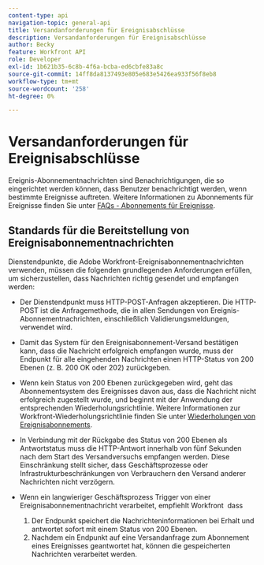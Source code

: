 ```yaml
---
content-type: api
navigation-topic: general-api
title: Versandanforderungen für Ereignisabschlüsse
description: Versandanforderungen für Ereignisabschlüsse
author: Becky
feature: Workfront API
role: Developer
exl-id: 1b621b35-6c8b-4f6a-bcba-ed6cbfe83a8c
source-git-commit: 14ff8da8137493e805e683e5426ea933f56f8eb8
workflow-type: tm+mt
source-wordcount: '258'
ht-degree: 0%

---
```



# Versandanforderungen für Ereignisabschlüsse

Ereignis-Abonnementnachrichten sind Benachrichtigungen, die so eingerichtet werden können, dass Benutzer benachrichtigt werden, wenn bestimmte Ereignisse auftreten. Weitere Informationen zu Abonnements für Ereignisse finden Sie unter [FAQs - Abonnements für Ereignisse](../../wf-api/general/event-subs-faq.md).

## Standards für die Bereitstellung von Ereignisabonnementnachrichten

Dienstendpunkte, die Adobe Workfront-Ereignisabonnementnachrichten verwenden, müssen die folgenden grundlegenden Anforderungen erfüllen, um sicherzustellen, dass Nachrichten richtig gesendet und empfangen werden:

* Der Dienstendpunkt muss HTTP-POST-Anfragen akzeptieren. Die HTTP-POST ist die Anfragemethode, die in allen Sendungen von Ereignis-Abonnementnachrichten, einschließlich Validierungsmeldungen, verwendet wird.

* Damit das System für den Ereignisabonnement-Versand bestätigen kann, dass die Nachricht erfolgreich empfangen wurde, muss der Endpunkt für alle eingehenden Nachrichten einen HTTP-Status von 200 Ebenen (z. B. 200 OK oder 202) zurückgeben.

* Wenn kein Status von 200 Ebenen zurückgegeben wird, geht das Abonnementsystem des Ereignisses davon aus, dass die Nachricht nicht erfolgreich zugestellt wurde, und beginnt mit der Anwendung der entsprechenden Wiederholungsrichtlinie. Weitere Informationen zur Workfront-Wiederholungsrichtlinie finden Sie unter [Wiederholungen von Ereignisabonnements](../../wf-api/api/event-sub-retries.md).

* In Verbindung mit der Rückgabe des Status von 200 Ebenen als Antwortstatus muss die HTTP-Antwort innerhalb von fünf Sekunden nach dem Start des Versandversuchs empfangen werden. Diese Einschränkung stellt sicher, dass Geschäftsprozesse oder Infrastrukturbeschränkungen von Verbrauchern den Versand anderer Nachrichten nicht verzögern.

* Wenn ein langwieriger Geschäftsprozess Trigger von einer Ereignisabonnementnachricht verarbeitet, empfiehlt Workfront  dass

   1. Der Endpunkt speichert die Nachrichteninformationen bei Erhalt und antwortet sofort mit einem Status von 200 Ebenen.
   1. Nachdem ein Endpunkt auf eine Versandanfrage zum Abonnement eines Ereignisses geantwortet hat, können die gespeicherten Nachrichten verarbeitet werden.

